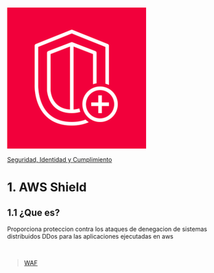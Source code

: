 ![Amazon Shield](../../00_assets/Seguridad,%20identidad%20y%20cumplimiento/shield-logo.png)

[Seguridad, Identidad y Cumplimiento](../../05-Seguridad_Identidad_y_Cumplimiento/)

# 1. AWS Shield

## 1.1 ¿Que es?

Proporciona proteccion contra los ataques de denegacion de sistemas distribuidos DDos para las aplicaciones ejecutadas en aws


<br/>

> [WAF](./waf.md)

<br/>